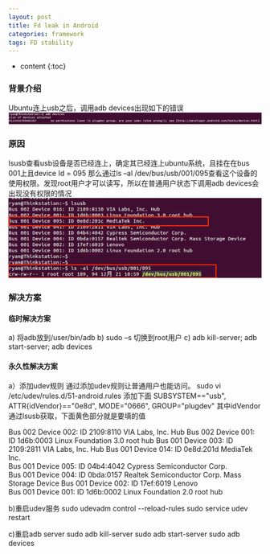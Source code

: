 ```yaml
---
layout: post
title: Fd leak in Android
categories: framework
tags: FD stability
---
```


* content
{:toc}

### 背景介绍

Ubuntu连上usb之后，调用adb devices出现如下的错误
![问题描述](https://github.com/rainhu/rainhu.github.io/raw/master/_assets/1.png)
### 原因

lsusb查看usb设备是否已经连上，确定其已经连上ubuntu系统，且挂在在bus 001上且device Id = 095
那么通过ls –al /dev/bus/usb/001/095查看这个设备的使用权限。发现root用户才可以读写，所以在普通用户状态下调用adb devices会出现没有权限的情况
![原因分析](https://github.com/rainhu/rainhu.github.io/raw/master/_assets/2.png)

### 解决方案
#### 临时解决方案 
a) 将adb放到/user/bin/adb 
b) sudo –s 切换到root用户 
c) adb kill-server; adb start-server; adb devices 


#### 永久性解决方案
a）添加udev规则 
通过添加udev规则让普通用户也能访问。 
sudo vi /etc/udev/rules.d/51-android.rules 
添加下面 
SUBSYSTEM=="usb", ATTR{idVendor}=="0e8d", MODE="0666", GROUP="plugdev" 
其中idVendor通过lsusb获取，下面黄色部分就是要填的值 
 
Bus 002 Device 002: ID 2109:8110 VIA Labs, Inc. Hub 
Bus 002 Device 001: ID 1d6b:0003 Linux Foundation 3.0 root hub 
Bus 001 Device 003: ID 2109:2811 VIA Labs, Inc. Hub 
Bus 001 Device 014: ID 0e8d:201d MediaTek Inc.  
Bus 001 Device 005: ID 04b4:4042 Cypress Semiconductor Corp.  
Bus 001 Device 004: ID 0bda:0157 Realtek Semiconductor Corp. Mass Storage Device 
Bus 001 Device 002: ID 17ef:6019 Lenovo  
Bus 001 Device 001: ID 1d6b:0002 Linux Foundation 2.0 root hub 
 
b)重启udev服务 
sudo udevadm control --reload-rules 
sudo service udev restart 
 
 
c)重启adb server 
sudo adb kill-server 
sudo adb start-server 
sudo adb devices 
